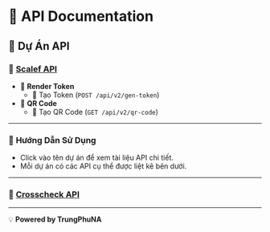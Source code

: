 # 📘 API Documentation

## 📌 Dự Án API

### 🔹 [Scalef API](./scalef.md)
- 🔑 **Render Token**
  - 🔹 Tạo Token (`POST /api/v2/gen-token`)
- 📌 **QR Code**
  - 🔹 Tạo QR Code (`GET /api/v2/qr-code`)

---

### 🚀 **Hướng Dẫn Sử Dụng**
- Click vào tên dự án để xem tài liệu API chi tiết.
- Mỗi dự án có các API cụ thể được liệt kê bên dưới.

---
### 🔹 [Crosscheck API](./crosscheck.md)
---
💡 **Powered by TrungPhuNA**

